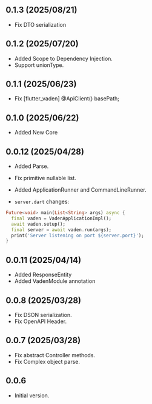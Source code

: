 ## 0.1.3 (2025/08/21)

- Fix DTO serialization

## 0.1.2 (2025/07/20)

- Added Scope to Dependency Injection.
- Support unionType.


## 0.1.1 (2025/06/23)

- Fix [flutter_vaden] @ApiClient() basePath;

## 0.1.0 (2025/06/22)

- Added New Core


## 0.0.12 (2025/04/28)

- Added Parse.
- Fix primitive nullable list.
- Added ApplicationRunner and CommandLineRunner.

- `server.dart` changes:
```dart
Future<void> main(List<String> args) async {
  final vaden = VadenApplicationImpl();
  await vaden.setup();
  final server = await vaden.run(args);
  print('Server listening on port ${server.port}');
}
```

## 0.0.11 (2025/04/14)

- Added ResponseEntity
- Added VadenModule annotation

## 0.0.8 (2025/03/28)

- Fix DSON serialization.
- Fix OpenAPI Header.

## 0.0.7 (2025/03/28)
- Fix abstract Controller methods.
- Fix Complex object parse.

## 0.0.6

- Initial version.
